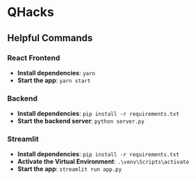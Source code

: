 # QHacks

## **Helpful Commands**

### **React Frontend**
- **Install dependencies**: `yarn`
- **Start the app**: `yarn start`

### **Backend**
- **Install dependencies**: `pip install -r requirements.txt`
- **Start the backend server**: `python server.py`

### **Streamlit**
- **Install dependencies**: `pip install -r requirements.txt`
- **Activate the Virtual Environment**: `.\venv\Scripts\activate`
- **Start the app**: `streamlit run app.py`
